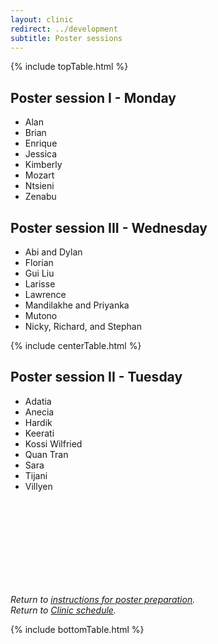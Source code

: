 ```yaml
---
layout: clinic
redirect: ../development
subtitle: Poster sessions
---
```


{% include topTable.html %}

## Poster session I - Monday
- Alan
- Brian
- Enrique
- Jessica
- Kimberly
- Mozart
- Ntsieni
- Zenabu

## Poster session III - Wednesday
- Abi and Dylan
- Florian
- Gui Liu
- Larisse
- Lawrence
- Mandilakhe and Priyanka
- Mutono
- Nicky, Richard, and Stephan

{% include centerTable.html %}

## Poster session II - Tuesday
- Adatia
- Anecia
- Hardik
- Keerati
- Kossi Wilfried
- Quan Tran
- Sara
- Tijani
- Villyen

<br><br>
<br><br>
<br><br>
<br><br>

*Return to [instructions for poster preparation]({{site.url}}{{site.baseurl}}/posters).*<br>
*Return to [Clinic schedule]({{site.url}}{{site.baseurl}}/schedule).*

{% include bottomTable.html %}
